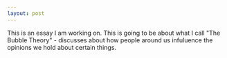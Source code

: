 ```yaml
---
layout: post
---
```


This is an essay I am working on. This is going to be about what I call "The Bubble Theory" - discusses about how people around us infuluence the opinions we hold about certain things. 